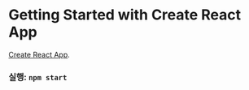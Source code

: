 # Getting Started with Create React App

[Create React App](https://github.com/facebook/create-react-app).


### 실행: `npm start`

